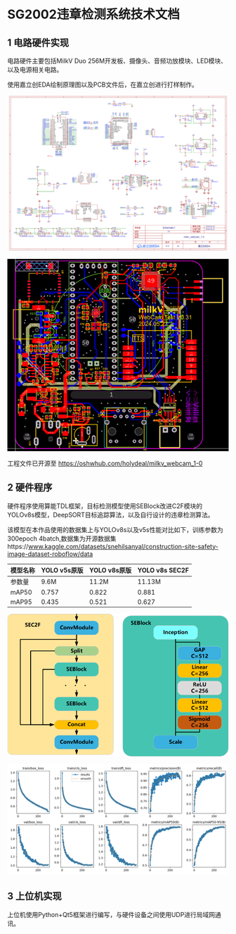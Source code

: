 # SG2002违章检测系统技术文档

## 1 电路硬件实现

电路硬件主要包括MilkV Duo 256M开发板、摄像头、音频功放模块、LED模块、以及电源相关电路。

使用嘉立创EDA绘制原理图以及PCB文件后，在嘉立创进行打样制作。


![电路原理图](./image/SCH_Schematic1_1-P1_2024-06-04.png)


![PCB](./image/PCB.png)

工程文件已开源至 https://oshwhub.com/holydeal/milkv_webcam_1-0

## 2 硬件程序
硬件程序使用算能TDL框架，目标检测模型使用SEBlock改进C2F模块的YOLOv8s模型，DeepSORT目标追踪算法，以及自行设计的违章检测算法。

该模型在本作品使用的数据集上与YOLOv8s以及v5s性能对比如下，训练参数为300epoch 4batch,数据集为开源数据集https://www.kaggle.com/datasets/snehilsanyal/construction-site-safety-image-dataset-roboflow/data



|模型名称|YOLO v5s原版|YOLO v8s原版|YOLO v8s SEC2F|
|----|----|----|----|
|参数量|9.6M|11.2M|11.13M|
|mAP50|0.757|0.822|0.881|
|mAP95|0.435|0.521|0.627|




![改进C2F](./image/绘图7.png)


![训练结果](./image/results.png)

## 3 上位机实现
上位机使用Python+Qt5框架进行编写，与硬件设备之间使用UDP进行局域网通讯。
